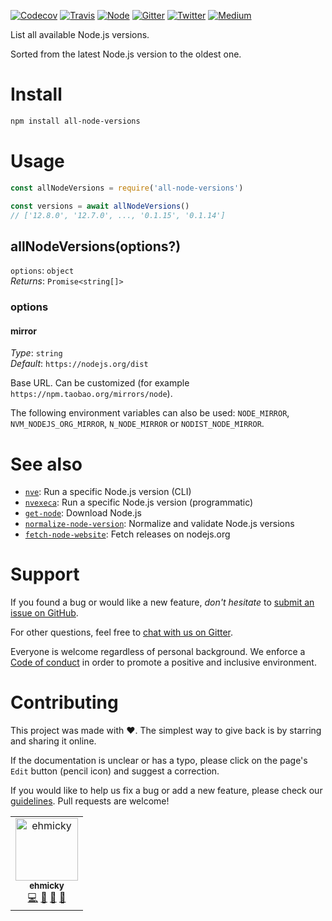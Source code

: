 [![Codecov](https://img.shields.io/codecov/c/github/ehmicky/all-node-versions.svg?label=tested&logo=codecov)](https://codecov.io/gh/ehmicky/all-node-versions)
[![Travis](https://img.shields.io/badge/cross-platform-4cc61e.svg?logo=travis)](https://travis-ci.org/ehmicky/all-node-versions)
[![Node](https://img.shields.io/node/v/all-node-versions.svg?logo=node.js)](https://www.npmjs.com/package/all-node-versions)
[![Gitter](https://img.shields.io/gitter/room/ehmicky/all-node-versions.svg?logo=gitter)](https://gitter.im/ehmicky/all-node-versions)
[![Twitter](https://img.shields.io/badge/%E2%80%8B-twitter-4cc61e.svg?logo=twitter)](https://twitter.com/intent/follow?screen_name=ehmicky)
[![Medium](https://img.shields.io/badge/%E2%80%8B-medium-4cc61e.svg?logo=medium)](https://medium.com/@ehmicky)

List all available Node.js versions.

Sorted from the latest Node.js version to the oldest one.

# Install

```bash
npm install all-node-versions
```

# Usage

<!-- Remove 'eslint-skip' once estree supports top-level await -->
<!-- eslint-skip -->

```js
const allNodeVersions = require('all-node-versions')

const versions = await allNodeVersions()
// ['12.8.0', '12.7.0', ..., '0.1.15', '0.1.14']
```

## allNodeVersions(options?)

`options`: `object`\
_Returns_: `Promise<string[]>`

### options

#### mirror

_Type_: `string`\
_Default_: `https://nodejs.org/dist`

Base URL. Can be customized (for example `https://npm.taobao.org/mirrors/node`).

The following environment variables can also be used: `NODE_MIRROR`,
`NVM_NODEJS_ORG_MIRROR`, `N_NODE_MIRROR` or `NODIST_NODE_MIRROR`.

# See also

- [`nve`](https://github.com/ehmicky/nve): Run a specific Node.js version (CLI)
- [`nvexeca`](https://github.com/ehmicky/nve): Run a specific Node.js version
  (programmatic)
- [`get-node`](https://github.com/ehmicky/get-node): Download Node.js
- [`normalize-node-version`](https://github.com/ehmicky/normalize-node-version):
  Normalize and validate Node.js versions
- [`fetch-node-website`](https://github.com/ehmicky/fetch-node-website): Fetch
  releases on nodejs.org

# Support

If you found a bug or would like a new feature, _don't hesitate_ to
[submit an issue on GitHub](../../issues).

For other questions, feel free to
[chat with us on Gitter](https://gitter.im/ehmicky/all-node-versions).

Everyone is welcome regardless of personal background. We enforce a
[Code of conduct](CODE_OF_CONDUCT.md) in order to promote a positive and
inclusive environment.

# Contributing

This project was made with ❤️. The simplest way to give back is by starring and
sharing it online.

If the documentation is unclear or has a typo, please click on the page's `Edit`
button (pencil icon) and suggest a correction.

If you would like to help us fix a bug or add a new feature, please check our
[guidelines](CONTRIBUTING.md). Pull requests are welcome!

<!-- Thanks go to our wonderful contributors: -->

<!-- ALL-CONTRIBUTORS-LIST:START -->
<!-- prettier-ignore -->
<table><tr><td align="center"><a href="https://twitter.com/ehmicky"><img src="https://avatars2.githubusercontent.com/u/8136211?v=4" width="100px;" alt="ehmicky"/><br /><sub><b>ehmicky</b></sub></a><br /><a href="https://github.com/ehmicky/all-node-versions/commits?author=ehmicky" title="Code">💻</a> <a href="#design-ehmicky" title="Design">🎨</a> <a href="#ideas-ehmicky" title="Ideas, Planning, & Feedback">🤔</a> <a href="https://github.com/ehmicky/all-node-versions/commits?author=ehmicky" title="Documentation">📖</a></td></tr></table>

<!-- ALL-CONTRIBUTORS-LIST:END -->
